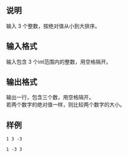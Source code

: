 <h2>说明</h2>

输入 $3$ 个整数，按绝对值从小到大排序。
<h2>输入格式</h2>

输入包含 $3$ 个int范围内的整数，用空格隔开。

<h2>输出格式</h2>

输出一行，包含三个数，用空格隔开。<br>若两个数字的绝对值一样，则比较两个数字的大小。

<h2>样例</h2>
<pre><code class="language-input1">1 3 -3</code></pre><pre><code class="language-output1">1 -3 3</code></pre>
